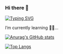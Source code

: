 ### Hi there 👋

[![Typing SVG](https://readme-typing-svg.demolab.com/?lines=I'm+Silvhr+😊;A+sophomore+CS+student+at+TAMU)](https://git.io/typing-svg)

I’m currently learning 👨‍💻...

[![Anurag's GitHub stats](https://github-readme-stats.vercel.app/api?username=Silvhr&theme=dark&show_icons=true)](https://github.com/anuraghazra/github-readme-stats)

[![Top Langs](https://github-readme-stats.vercel.app/api/top-langs/?username=Silvhr&theme=dark&show_icons=true&layout=compact)](https://github.com/anuraghazra/github-readme-stats)
